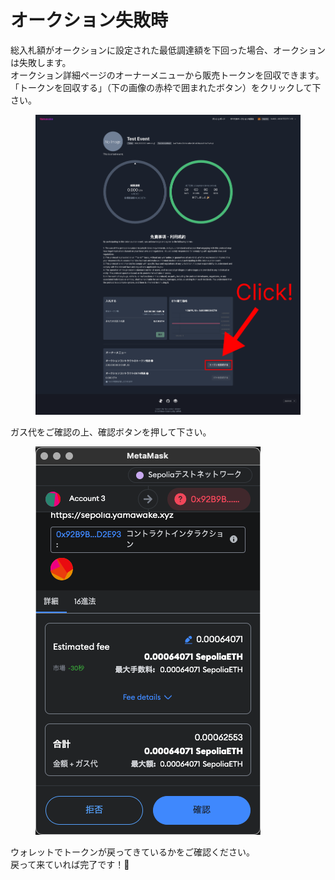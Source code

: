 # オークション失敗時

総入札額がオークションに設定された最低調達額を下回った場合、オークションは失敗します。\
オークション詳細ページのオーナーメニューから販売トークンを回収できます。\
「トークンを回収する」（下の画像の赤枠で囲まれたボタン）をクリックして下さい。

<figure><img src="../../../../../.gitbook/assets/Group 1 (12).png" alt=""><figcaption></figcaption></figure>

ガス代をご確認の上、確認ボタンを押して下さい。

<figure><img src="../../../../../.gitbook/assets/スクリーンショット 2024-03-11 6.58.47.png" alt=""><figcaption></figcaption></figure>

ウォレットでトークンが戻ってきているかをご確認ください。\
戻って来ていれば完了です！🎉
